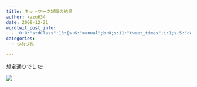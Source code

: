 ```yaml
---
title: ネットワーク試験の結果
author: kazu634
date: 2009-12-21
wordtwit_post_info:
  - 'O:8:"stdClass":13:{s:6:"manual";b:0;s:11:"tweet_times";i:1;s:5:"delay";i:0;s:7:"enabled";i:1;s:10:"separation";s:2:"60";s:7:"version";s:3:"3.7";s:14:"tweet_template";b:0;s:6:"status";i:2;s:6:"result";a:0:{}s:13:"tweet_counter";i:2;s:13:"tweet_log_ids";a:1:{i:0;i:4999;}s:9:"hash_tags";a:0:{}s:8:"accounts";a:1:{i:0;s:7:"kazu634";}}'
categories:
  - つれづれ

---
```

<div class="section">
<p>
    想定通りでした:
</p>
  
<p>
<center>
</center>
</p>
  
<p>
<a href="http://flickr.com/photos/42332031@N02/4202011159/" onclick="__gaTracker('send', 'event', 'outbound-article', 'http://flickr.com/photos/42332031@N02/4202011159/', '');" title="ネットワーク試験の結果"><img src="http://farm3.static.flickr.com/2549/4202011159_0f488681b8.jpg" /></a>
</p></p>
</div>
